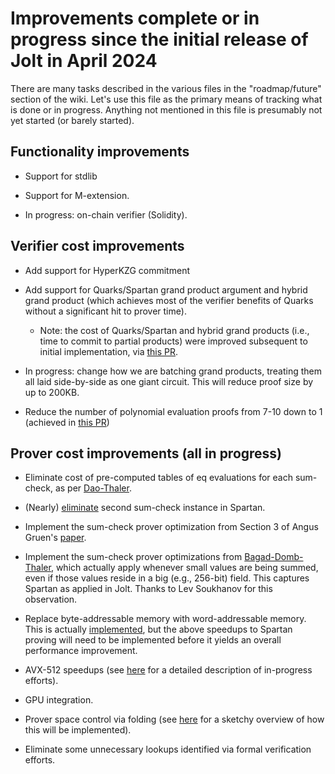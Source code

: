 # Improvements complete or in progress since the initial release of Jolt in April 2024

There are many tasks described in the various files in the "roadmap/future" section of the wiki. 
Let's use this file as the primary means of tracking what is done or in progress. Anything
not mentioned in this file is presumably not yet started (or barely started). 

## Functionality improvements

* Support for stdlib

* Support for M-extension.

* In progress: on-chain verifier (Solidity). 

## Verifier cost improvements

* Add support for HyperKZG commitment

* Add support for Quarks/Spartan grand product argument and hybrid grand product 
(which achieves most of the verifier benefits of Quarks without a significant hit to prover time).

  * Note: the cost of Quarks/Spartan and hybrid grand products (i.e., time to commit to partial products) were improved subsequent to initial implementation, via [this PR](https://github.com/a16z/jolt/pull/473). 

* In progress: change how we are batching grand products, treating them all laid side-by-side as one giant circuit. This
will reduce proof size by up to 200KB.

* Reduce the number of polynomial evaluation proofs from 7-10 down to 1 (achieved in [this PR](https://github.com/a16z/jolt/pull/453)) 

## Prover cost improvements (all in progress)

* Eliminate cost of pre-computed tables of eq evaluations for each sum-check,
as per [Dao-Thaler](https://eprint.iacr.org/2024/1210).

* (Nearly) [eliminate](https://github.com/a16z/jolt/issues/347) second sum-check instance in Spartan.

* Implement the sum-check prover optimization from Section 3 of Angus Gruen's [paper](https://eprint.iacr.org/2024/108).

* Implement the sum-check prover optimizations from [Bagad-Domb-Thaler](https://eprint.iacr.org/2024/1046), which actually apply whenever small values are being summed, even if those values reside in a big (e.g., 256-bit) field. This captures Spartan as applied in Jolt. Thanks to Lev Soukhanov for this observation.

* Replace byte-addressable memory with word-addressable memory. This is actually [implemented](https://github.com/a16z/jolt/pull/412), but the above speedups to Spartan proving will need to be implemented before it yields an overall performance improvement. 

* AVX-512 speedups (see [here](https://github.com/a16z/vectorized-fields) for a detailed description of in-progress efforts).

* GPU integration.

* Prover space control via folding (see [here](https://jolt.a16zcrypto.com/future/folding.html) for a sketchy overview of how this will be implemented).

* Eliminate some unnecessary lookups identified via formal verification efforts. 
